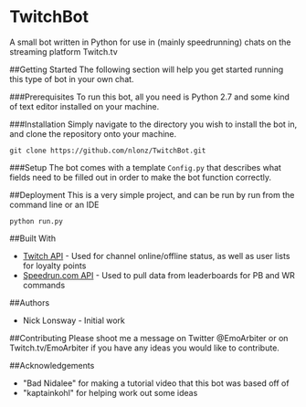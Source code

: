 # TwitchBot
A small bot written in Python for use in (mainly speedrunning) chats on the streaming platform Twitch.tv

##Getting Started
The following section will help you get started running this type of bot in your own chat.

###Prerequisites
To run this bot, all you need is Python 2.7 and some kind of text editor installed on your machine.

###Installation
Simply navigate to the directory you wish to install the bot in, and clone the repository onto your machine.

```git clone https://github.com/nlonz/TwitchBot.git```

###Setup
The bot comes with a template `Config.py` that describes what fields need to be filled out in order to make the bot function correctly.

##Deployment
This is a very simple project, and can be run by run from the command line or an IDE

```python run.py```

##Built With
* [Twitch API](https://dev.twitch.tv/) - Used for channel online/offline status, as well as user lists for loyalty points
* [Speedrun.com API](https://github.com/speedruncom/api) - Used to pull data from leaderboards for PB and WR commands 

##Authors
* Nick Lonsway - Initial work

##Contributing
Please shoot me a message on Twitter @EmoArbiter or on Twitch.tv/EmoArbiter if you have any ideas you would like to contribute.

##Acknowledgements
* "Bad Nidalee" for making a tutorial video that this bot was based off of
* "kaptainkohl" for helping work out some ideas
